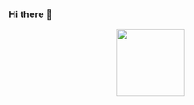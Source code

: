 ### Hi there 👋

<!--
**Chinvoxel/Chinvoxel** is a ✨ _special_ ✨ repository because its `README.md` (this file) appears on your GitHub profile.

Here are some ideas to get you started:

- 🔭 I’m currently working on ...
- 🌱 I’m currently learning ...
- 👯 I’m looking to collaborate on ...
- 🤔 I’m looking for help with ...
- 💬 Ask me about ...
- 📫 How to reach me: ...
- 😄 Pronouns: ...
- ⚡ Fun fact: ...
-->

<div align="center">
    <img src="https://i.pinimg.com/originals/1d/ea/8d/1dea8d0f2dab4a24e262fae44d66c3fb.gif" height="120px" />
</div>
